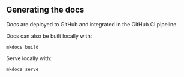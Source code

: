 Generating the docs
----------
Docs are deployed to GitHub and integrated in the GitHub CI pipeline. 

Docs can also be built locally with:

    mkdocs build

Serve locally with:

    mkdocs serve
